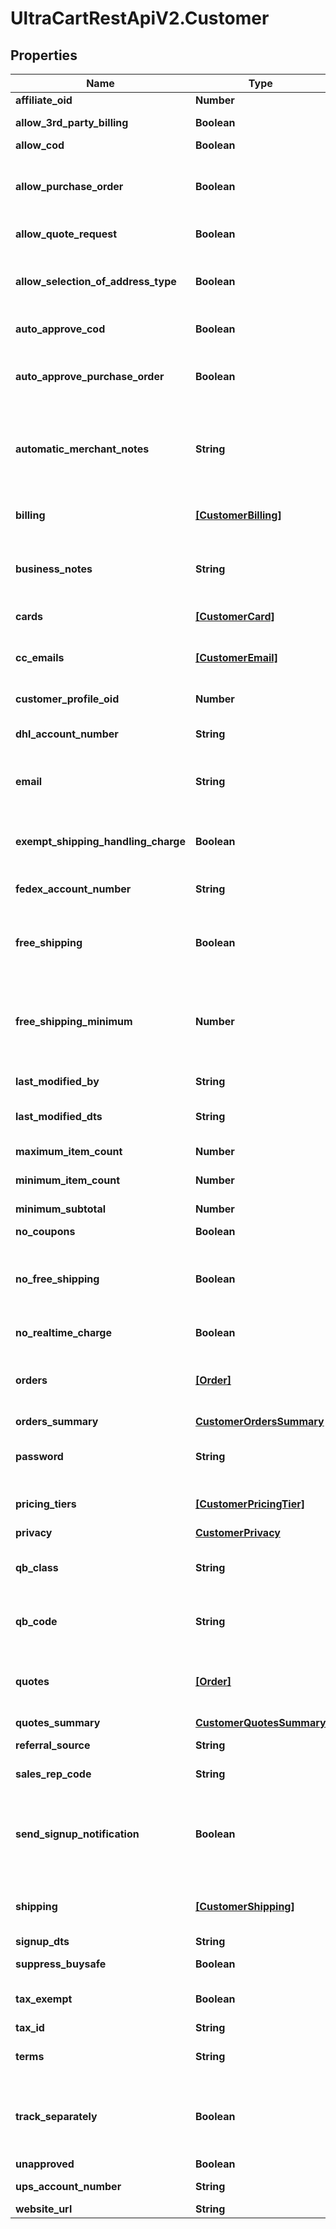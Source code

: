 # UltraCartRestApiV2.Customer

## Properties
Name | Type | Description | Notes
------------ | ------------- | ------------- | -------------
**affiliate_oid** | **Number** | Affiliate oid | [optional] 
**allow_3rd_party_billing** | **Boolean** | Allow 3rd party billing | [optional] 
**allow_cod** | **Boolean** | Allow COD | [optional] 
**allow_purchase_order** | **Boolean** | Allow purchase orders by this customer | [optional] 
**allow_quote_request** | **Boolean** | Allow quote request | [optional] 
**allow_selection_of_address_type** | **Boolean** | Allow selection of residential or business address type | [optional] 
**auto_approve_cod** | **Boolean** | Auto approve COD | [optional] 
**auto_approve_purchase_order** | **Boolean** | Auto approve purchase orders by this customer | [optional] 
**automatic_merchant_notes** | **String** | Automatic merchant notes are added to every order placed | [optional] 
**billing** | [**[CustomerBilling]**](CustomerBilling.md) | Billing addresses for this customer | [optional] 
**business_notes** | **String** | Business notes (internally visible only) | [optional] 
**cards** | [**[CustomerCard]**](CustomerCard.md) | Credit Cards for this customer | [optional] 
**cc_emails** | [**[CustomerEmail]**](CustomerEmail.md) | Additional emails to CC notification | [optional] 
**customer_profile_oid** | **Number** | Customer profile object identifier | [optional] 
**dhl_account_number** | **String** | DHL account number | [optional] 
**email** | **String** | Email address of this customer profile | [optional] 
**exempt_shipping_handling_charge** | **Boolean** | Exempt shipping handling charge | [optional] 
**fedex_account_number** | **String** | FedEx account number | [optional] 
**free_shipping** | **Boolean** | This customer always receives free shipping | [optional] 
**free_shipping_minimum** | **Number** | If free_shipping is true, this is the minimum subtotal required for free shipping | [optional] 
**last_modified_by** | **String** | Last modified by | [optional] 
**last_modified_dts** | **String** | Last modified date | [optional] 
**maximum_item_count** | **Number** | Maximum item count | [optional] 
**minimum_item_count** | **Number** | Minimum item count | [optional] 
**minimum_subtotal** | **Number** | Minimum subtotal | [optional] 
**no_coupons** | **Boolean** | No coupons | [optional] 
**no_free_shipping** | **Boolean** | No free shipping regardless of coupons or item level settings | [optional] 
**no_realtime_charge** | **Boolean** | No realtime charge | [optional] 
**orders** | [**[Order]**](Order.md) | Orders associated with this customer profile | [optional] 
**orders_summary** | [**CustomerOrdersSummary**](CustomerOrdersSummary.md) |  | [optional] 
**password** | **String** | Password (may only be set, never read) | [optional] 
**pricing_tiers** | [**[CustomerPricingTier]**](CustomerPricingTier.md) | Pricing tiers for this customer | [optional] 
**privacy** | [**CustomerPrivacy**](CustomerPrivacy.md) |  | [optional] 
**qb_class** | **String** | QuickBooks class to import this customer as | [optional] 
**qb_code** | **String** | QuickBooks name to import this customer as | [optional] 
**quotes** | [**[Order]**](Order.md) | Quotes associated with this customer profile | [optional] 
**quotes_summary** | [**CustomerQuotesSummary**](CustomerQuotesSummary.md) |  | [optional] 
**referral_source** | **String** | Referral Source | [optional] 
**sales_rep_code** | **String** | Sales rep code | [optional] 
**send_signup_notification** | **Boolean** | Send signup notification, if true during customer creation, will send a notification. | [optional] 
**shipping** | [**[CustomerShipping]**](CustomerShipping.md) | Shipping addresses for this customer | [optional] 
**signup_dts** | **String** | Signup date | [optional] 
**suppress_buysafe** | **Boolean** | Suppress buySAFE | [optional] 
**tax_exempt** | **Boolean** | True if the customer is tax exempt | [optional] 
**tax_id** | **String** | Tax ID | [optional] 
**terms** | **String** | Terms for this customer | [optional] 
**track_separately** | **Boolean** | True if the customer should be tracked separately in QuickBooks | [optional] 
**unapproved** | **Boolean** | Unapproved | [optional] 
**ups_account_number** | **String** | UPS account number | [optional] 
**website_url** | **String** | Website url | [optional] 


